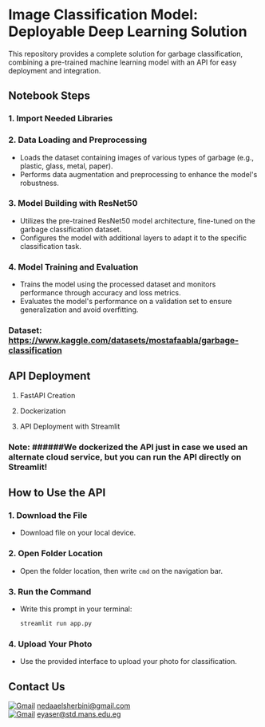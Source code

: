 # Image Classification Model: Deployable Deep Learning Solution

This repository provides a complete solution for garbage classification, combining a pre-trained machine learning model with an API for easy deployment and integration.

## Notebook Steps

### 1. Import Needed Libraries

### 2. Data Loading and Preprocessing
* Loads the dataset containing images of various types of garbage (e.g., plastic, glass, metal, paper).
* Performs data augmentation and preprocessing to enhance the model's robustness.

### 3. Model Building with ResNet50
* Utilizes the pre-trained ResNet50 model architecture, fine-tuned on the garbage classification dataset.
* Configures the model with additional layers to adapt it to the specific classification task.

### 4. Model Training and Evaluation
* Trains the model using the processed dataset and monitors performance through accuracy and loss metrics.
* Evaluates the model's performance on a validation set to ensure generalization and avoid overfitting.

### Dataset: https://www.kaggle.com/datasets/mostafaabla/garbage-classification

## API Deployment

 1. FastAPI Creation

 2. Dockerization

 3. API Deployment with Streamlit

### Note: ######We dockerized the API just in case we used an alternate cloud service, but you can run the API directly on Streamlit!

## How to Use the API

### 1. Download the File
* Download file on your local device.

### 2. Open Folder Location
* Open the folder location, then write `cmd` on the navigation bar.

### 3. Run the Command
* Write this prompt in your terminal:
  ```bash
  streamlit run app.py
### 4. Upload Your Photo
* Use the provided interface to upload your photo for classification.

## Contact Us

[![Gmail](https://img.icons8.com/color/20/000000/gmail.png)](mailto:nedaaelsherbini@gmail.com) nedaaelsherbini@gmail.com  
[![Gmail](https://img.icons8.com/color/20/000000/gmail.png)](mailto:eyaser@std.mans.edu.eg) eyaser@std.mans.edu.eg
